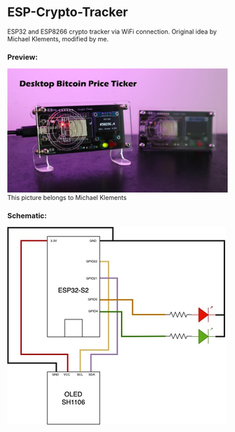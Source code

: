 # ESP-Crypto-Tracker

ESP32 and ESP8266 crypto tracker via WiFi connection. Original idea by Michael Klements, modified by me.


<h3>Preview:</h3>
<img src="crypto ticker.jpeg">
This picture belongs to Michael Klements

<h3>Schematic:</h3>
<img src="Crypto tracker ESP32.jpg">

